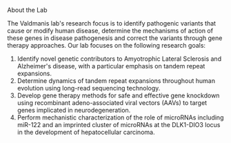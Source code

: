 About the Lab

The Valdmanis lab's research focus is to identify pathogenic variants that cause or modify human disease, determine the mechanisms of action of these genes in disease pathogenesis and correct the variants through gene therapy approaches.
Our lab focuses on the following research goals:

1.  Identify novel genetic contributors to Amyotrophic Lateral Sclerosis and Alzheimer's disease, with a particular emphasis on tandem repeat expansions.
2. Determine dynamics of tandem repeat expansions throughout human evolution using long-read sequencing technology.
3. Develop gene therapy methods for safe and effective gene knockdown using recombinant adeno-associated viral vectors (AAVs) to target genes implicated in neurodegeneration.
4. Perform mechanistic characterization of the role of microRNAs including miR-122 and an imprinted cluster of microRNAs at the DLK1-DIO3 locus  in the development of hepatocellular carcinoma.  

